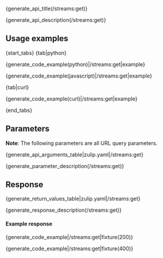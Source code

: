 {generate_api_title(/streams:get)}

{generate_api_description(/streams:get)}

## Usage examples

{start_tabs}
{tab|python}

{generate_code_example(python)|/streams:get|example}

{generate_code_example(javascript)|/streams:get|example}

{tab|curl}

{generate_code_example(curl)|/streams:get|example}

{end_tabs}

## Parameters

**Note**: The following parameters are all URL query parameters.

{generate_api_arguments_table|zulip.yaml|/streams:get}

{generate_parameter_description(/streams:get)}

## Response

{generate_return_values_table|zulip.yaml|/streams:get}

{generate_response_description(/streams:get)}

#### Example response

{generate_code_example|/streams:get|fixture(200)}

{generate_code_example|/streams:get|fixture(400)}
